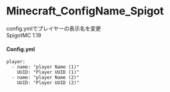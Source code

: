 # Minecraft_ConfigName_Spigot
config.ymlでプレイヤーの表示名を変更
<br>
SpigotMC 1.19

#### Config.yml
```
player:
  - name: "player Name (1)"
    UUID: "Player UUID (1)"
  - name: "player Name (2)"
    UUID: "Player UUID (2)"
```
